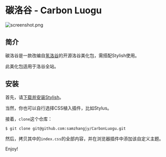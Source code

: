 # 碳洛谷 - Carbon Luogu

![screenshot.png](https://i.loli.net/2021/07/28/gztpnydqrM9JTSe.jpg)

## 简介

碳洛谷是一款改编自[氢洛谷](https://userstyles.org/styles/166554/argon-design-luogu-argon-design)的开源洛谷美化包，需搭配Stylish使用。

此美化包适用于洛谷全站。

## 安装

首先，请[下载并安装Stylish](https://chrome.google.com/webstore/detail/stylish-custom-themes-for/fjnbnpbmkenffdnngjfgmeleoegfcffe?hl=en)。

当然，你也可以自行选择CSS植入插件，比如Stylus。

接着，`clone`这个仓库：

```bash
$ git clone git@github.com:samzhangjy/CarbonLuogu.git
```

然后，拷贝其中的`index.css`的全部内容，并在浏览器插件中添加该自定义主题。

Enjoy!
